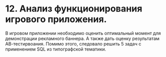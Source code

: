 #  12. Анализ функционирования игрового приложения.

В игровом приложении необходимо оценить оптимальный момент для демонстрации рекламного баннера.  А также дать оценку результатам АВ-тестирвоания. Помимо этого, следовало решить 5 задач с применением SQL из типографской тематики.


 
